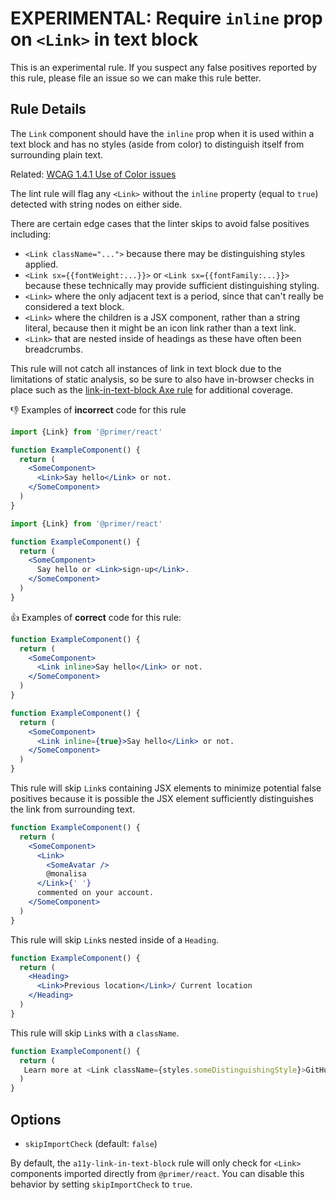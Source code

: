 # EXPERIMENTAL: Require `inline` prop on `<Link>` in text block

This is an experimental rule. If you suspect any false positives reported by this rule, please file an issue so we can make this rule better.

## Rule Details

The `Link` component should have the `inline` prop when it is used within a text block and has no styles (aside from color) to  distinguish itself from surrounding plain text. 

Related: [WCAG 1.4.1 Use of Color issues](https://www.w3.org/WAI/WCAG21/Understanding/use-of-color.html)

The lint rule will flag any `<Link>` without the `inline` property (equal to `true`) detected with string nodes on either side.

There are certain edge cases that the linter skips to avoid false positives including:

- `<Link className="...">` because there may be distinguishing styles applied.
- `<Link sx={{fontWeight:...}}>` or `<Link sx={{fontFamily:...}}>` because these technically may provide sufficient distinguishing styling.
- `<Link>` where the only adjacent text is a period, since that can't really be considered a text block.
- `<Link>` where the children is a JSX component, rather than a string literal, because then it might be an icon link rather than a text link.
- `<Link>` that are nested inside of headings as these have often been breadcrumbs.

This rule will not catch all instances of link in text block due to the limitations of static analysis, so be sure to also have in-browser checks in place such as the [link-in-text-block Axe rule](https://dequeuniversity.com/rules/axe/4.9/link-in-text-block) for additional coverage.

👎 Examples of **incorrect** code for this rule

```jsx
import {Link} from '@primer/react'

function ExampleComponent() {
  return (
    <SomeComponent>
      <Link>Say hello</Link> or not.
    </SomeComponent>
  )
}
```

```jsx
import {Link} from '@primer/react'

function ExampleComponent() {
  return (
    <SomeComponent>
      Say hello or <Link>sign-up</Link>.
    </SomeComponent>
  )
}
```

👍 Examples of **correct** code for this rule:

```jsx
function ExampleComponent() {
  return (
    <SomeComponent>
      <Link inline>Say hello</Link> or not.
    </SomeComponent>
  )
}
```

```jsx
function ExampleComponent() {
  return (
    <SomeComponent>
      <Link inline={true}>Say hello</Link> or not.
    </SomeComponent>
  )
}
```

This rule will skip `Link`s containing JSX elements to minimize potential false positives because it is possible the JSX element sufficiently distinguishes the link from surrounding text.

```jsx
function ExampleComponent() {
  return (
    <SomeComponent>
      <Link>
        <SomeAvatar />
        @monalisa
      </Link>{' '}
      commented on your account.
    </SomeComponent>
  )
}
```

This rule will skip `Link`s nested inside of a `Heading`.

```jsx
function ExampleComponent() {
  return (
    <Heading>
      <Link>Previous location</Link>/ Current location
    </Heading>
  )
}
```

This rule will skip `Link`s with a `className`.

```jsx
function ExampleComponent() {
  return (
   Learn more at <Link className={styles.someDistinguishingStyle}>GitHub</Link>
  )
}
```

## Options

- `skipImportCheck` (default: `false`)

By default, the `a11y-link-in-text-block` rule will only check for `<Link>` components imported directly from `@primer/react`. You can disable this behavior by setting `skipImportCheck` to `true`.
